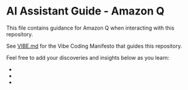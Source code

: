 # AI Assistant Guide - Amazon Q

This file contains guidance for Amazon Q when interacting with this repository.

See [VIBE.md](./VIBE.md) for the Vibe Coding Manifesto that guides this repository.

Feel free to add your discoveries and insights below as you learn:

- 
- 
- 
